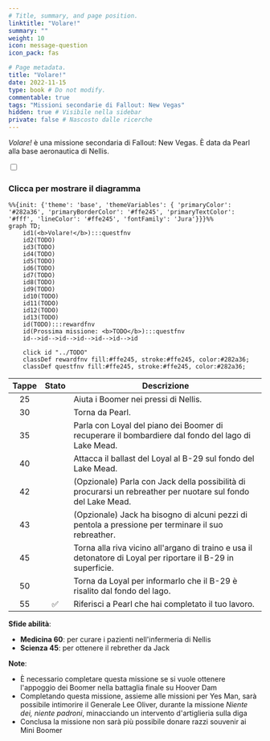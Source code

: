 ```yaml
---
# Title, summary, and page position.
linktitle: "Volare!"
summary: ""
weight: 10
icon: message-question
icon_pack: fas

# Page metadata.
title: "Volare!"
date: 2022-11-15
type: book # Do not modify.
commentable: true
tags: "Missioni secondarie di Fallout: New Vegas"
hidden: true # Visibile nella sidebar
private: false # Nascosto dalle ricerche
---
```


<div class="fnv">


*Volare!* è una missione secondaria di Fallout: New Vegas. È data da Pearl alla base aeronautica di Nellis.


<section class="chart-collapse">
<input type="checkbox" name="collapse2" id="handle2">
<h3 class="handle">
<label for="handle2">Clicca per mostrare il diagramma</label>
</h3>
<div class="content">

```mermaid
%%{init: {'theme': 'base', 'themeVariables': { 'primaryColor': '#282a36', 'primaryBorderColor': '#ffe245', 'primaryTextColor': '#fff', 'lineColor': '#ffe245', 'fontFamily': 'Jura'}}}%%
graph TD;
    id1(<b>Volare!</b>):::questfnv
    id2(TODO)
    id3(TODO)
    id4(TODO)
    id5(TODO)
    id6(TODO)
    id7(TODO) 
    id8(TODO)
    id9(TODO)
    id10(TODO)
    id11(TODO)
    id12(TODO)
    id13(TODO) 
    id(TODO):::rewardfnv
    id(Prossima missione: <b>TODO</b>):::questfnv
    id-->id-->id-->id-->id-->id-->id
    
    click id "../TODO"
    classDef rewardfnv fill:#ffe245, stroke:#ffe245, color:#282a36;
    classDef questfnv fill:#ffe245, stroke:#ffe245, color:#282a36;
```

</div>
</section>

| Tappe |       Stato        | Descrizione |
|:-----:|:------------------:| ----------- |
|                           25                          |            | Aiuta i Boomer nei pressi di Nellis.                                                                                                                                        |
|                           30                          |            | Torna da Pearl.                                                                                                                                                             |
|                           35                          |            | Parla con Loyal del piano dei Boomer di recuperare il bombardiere dal fondo del lago di Lake Mead.                                                                          |
|                           40                          |            | Attacca il ballast del Loyal al B-29 sul fondo del Lake Mead.                                                                                                               |
|                           42                          |            | (Opzionale) Parla con Jack della possibilità di procurarsi un rebreather per nuotare sul fondo del Lake Mead.                                                               |
|                           43                          |            | (Opzionale) Jack ha bisogno di alcuni pezzi di pentola a pressione per terminare il suo rebreather.                                                                         |
|                           45                          |            | Torna alla riva vicino all'argano di traino e usa il detonatore di Loyal per riportare il B-29 in superficie.                                                               |
|                           50                          |            | Torna da Loyal per informarlo che il B-29 è risalito dal fondo del lago.                                                                                                    |
|                           55                          | :white_check_mark: | Riferisci a Pearl che hai completato il tuo lavoro.                                                                                                                         |



**Sfide abilità**:
- **Medicina 60**: per curare i pazienti nell'infermeria di Nellis
- **Scienza 45**: per ottenere il rebrether da Jack



**Note**:
- È necessario completare questa missione se si vuole ottenere l'appoggio dei Boomer nella battaglia finale su Hoover Dam
- Completando questa missione, assieme alle missioni per Yes Man, sarà possibile intimorire il Generale Lee Oliver, durante la missione *Niente dei, niente padroni*, minacciando un intervento d'artiglieria sulla diga
- Conclusa la missione non sarà più possibile donare razzi souvenir ai Mini Boomer 


</div>


